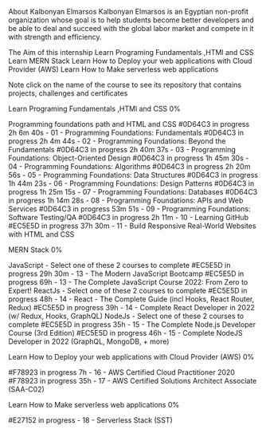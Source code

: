 About Kalbonyan Elmarsos
Kalbonyan Elmarsos is an Egyptian non-profit organization whose goal is to help students become better developers and be able to deal and succeed with the global labor market and compete in it with strength and efficiency.



The Aim of this internship
Learn Programing Fundamentals ,HTMl and CSS
Learn MERN Stack
Learn How to Deploy your web applications with Cloud Provider (AWS)
Learn How to Make serverless web applications



Note click on the name of the course to see its repository that contains projects, challenges and certificates


Learn Programing Fundamentals ,HTMl and CSS
0%

Programming foundations path and HTML and CSS
 #0D64C3 in progress 2h 6m 40s - 01 - Programming Foundations: Fundamentals
 #0D64C3 in progress 2h 4m 44s - 02 - Programming Foundations: Beyond the Fundamentals
 #0D64C3 in progress 2h 40m 37s - 03 - Programming Foundations: Object-Oriented Design
 #0D64C3 in progress 1h 45m 30s - 04 - Programming Foundations: Algorithms
 #0D64C3 in progress 2h 20m 56s - 05 - Programming Foundations: Data Structures
 #0D64C3 in progress 1h 44m 23s - 06 - Programming Foundations: Design Patterns
 #0D64C3 in progress 1h 25m 15s - 07 - Programming Foundations: Databases
 #0D64C3 in progress 1h 14m 28s - 08 - Programming Foundations: APIs and Web Services
 #0D64C3 in progress 53m 51s - 09 - Programming Foundations: Software Testing/QA
 #0D64C3 in progress 2h 11m - 10 - Learning GitHub
 #EC5E5D in progress 37h 30m - 11 - Build Responsive Real-World Websites with HTML and CSS




MERN Stack
0%

JavaScript - Select one of these 2 courses to complete
 #EC5E5D in progress 29h 30m - 13 - The Modern JavaScript Bootcamp
 #EC5E5D in progress 69h - 13 - The Complete JavaScript Course 2022: From Zero to Expert!
ReactJs - Select one of these 2 courses to complete
 #EC5E5D in progress 48h - 14 - React - The Complete Guide (incl Hooks, React Router, Redux)
 #EC5E5D in progress 39h - 14 - Complete React Developer in 2022 (w/ Redux, Hooks, GraphQL)
NodeJs - Select one of these 2 courses to complete
 #EC5E5D in progress 35h - 15 - The Complete Node.js Developer Course (3rd Edition)
 #EC5E5D in progress 46h - 15 - Complete NodeJS Developer in 2022 (GraphQL, MongoDB, + more)


Learn How to Deploy your web applications with Cloud Provider (AWS)
0%

 #F78923 in progress 7h - 16 - AWS Certified Cloud Practitioner 2020
 #F78923 in progress 35h - 17 - AWS Certified Solutions Architect Associate (SAA-C02)




Learn How to Make serverless web applications
0%

 #E27152 in progress - 18 - Serverless Stack (SST)
